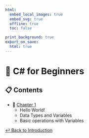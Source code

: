 ```yaml
---
html:
  embed_local_images: true
  embed_svg: true
  offline: true
  toc: false

print_background: true
export_on_save:
  html: true
---
```


# 📗 C# for Beginners

## 📋 Contents

- 📖 [Chapter 1](chapters/chapter1.html)
  - Hello World!
  - Data Types and Variables
  - Basic operations with Variables

[↩️ Back to Introduction](../../Introduction.html)
